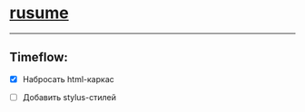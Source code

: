 # [rusume](http://alivedd.github.io/alivedd/)
---



## Timeflow:

- [x] Набросать html-каркас

- [ ] Добавить stylus-стилей